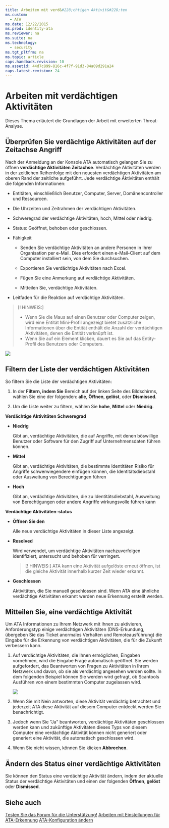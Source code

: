 ```yaml
---
title: Arbeiten mit verd&#228;chtigen Aktivit&#228;ten
ms.custom: 
  - ATA
ms.date: 12/22/2015
ms.prod: identity-ata
ms.reviewer: na
ms.suite: na
ms.technology: 
  - security
ms.tgt_pltfrm: na
ms.topic: article
caps.handback.revision: 10
ms.assetid: 44d7c899-816c-4f7f-91d3-84a09d291a24
caps.latest.revision: 24
---
```

# Arbeiten mit verd&#228;chtigen Aktivit&#228;ten
Dieses Thema erläutert die Grundlagen der Arbeit mit erweiterten Threat-Analyse.


## Überprüfen Sie verdächtige Aktivitäten auf der Zeitachse Angriff

Nach der Anmeldung an der Konsole ATA automatisch gelangen Sie zu öffnen **verdächtige Aktivitäten Zeitachse**. Verdächtige Aktivitäten werden in der zeitlichen Reihenfolge mit den neuesten verdächtigen Aktivitäten am oberen Rand der zeitliche aufgeführt.
Jede verdächtige Aktivitäten enthält die folgenden Informationen:


- Entitäten, einschließlich Benutzer, Computer, Server, Domänencontroller und Ressourcen.

- Die Uhrzeiten und Zeitrahmen der verdächtigen Aktivitäten.

- Schweregrad der verdächtige Aktivitäten, hoch, Mittel oder niedrig.

- Status: Geöffnet, behoben oder geschlossen.

- Fähigkeit
    
    - Senden Sie verdächtige Aktivitäten an andere Personen in Ihrer Organisation per e-Mail. Dies erfordert einen e-Mail-Client auf dem Computer installiert sein, von dem Sie durchsuchen.

    - Exportieren Sie verdächtige Aktivitäten nach Excel.

    - Fügen Sie eine Anmerkung auf verdächtige Aktivitäten.

    - Mitteilen Sie, verdächtige Aktivitäten.

- Leitfaden für die Reaktion auf verdächtige Aktivitäten.

> [! HINWEIS:]
> - Wenn Sie die Maus auf einen Benutzer oder Computer zeigen, wird eine Entität Mini-Profil angezeigt bietet zusätzliche Informationen über die Entität enthält die Anzahl der verdächtigen Aktivitäten, denen die Entität verknüpft ist.
> - Wenn Sie auf ein Element klicken, dauert es Sie auf das Entity-Profil des Benutzers oder Computers.

![](/Image/ATA+Suspicious+Activity+Timeline.JPG)


## Filtern der Liste der verdächtigen Aktivitäten

So filtern Sie die Liste der verdächtigen Aktivitäten:


1. In der **Filtern, indem Sie** Bereich auf der linken Seite des Bildschirms, wählen Sie eine der folgenden: **alle**, **Öffnen**, **gelöst**, oder **Dismissed**.

2. Um die Liste weiter zu filtern, wählen Sie **hohe**, **Mittel** oder **Niedrig**.

**Verdächtige Aktivitäten Schweregrad**


- **Niedrig**

    Gibt an, verdächtige Aktivitäten, die auf Angriffe, mit denen böswillige Benutzer oder Software für den Zugriff auf Unternehmensdaten führen können.

- **Mittel**

    Gibt an, verdächtige Aktivitäten, die bestimmte Identitäten Risiko für Angriffe schwerwiegendere einfügen können, die Identitätsdiebstahl oder Ausweitung von Berechtigungen führen

- **Hoch**

    Gibt an, verdächtige Aktivitäten, die zu Identitätsdiebstahl, Ausweitung von Berechtigungen oder andere Angriffe wirkungsvolle führen kann

**Verdächtige Aktivitäten-status**


- **Öffnen Sie den**

    Alle neue verdächtige Aktivitäten in dieser Liste angezeigt.

- **Resolved**

    Wird verwendet, um verdächtige Aktivitäten nachzuverfolgen identifiziert, untersucht und behoben für verringert.

    > [! HINWEIS:]
    > ATA kann eine Aktivität aufgelöste erneut öffnen, ist die gleiche Aktivität innerhalb kurzer Zeit wieder erkannt.

- **Geschlossen**

    Aktivitäten, die Sie manuell geschlossen sind. Wenn ATA eine ähnliche verdächtige Aktivitäten erkannt werden neue Erkennung erstellt werden.


## Mitteilen Sie, eine verdächtige Aktivität

Um ATA Informationen zu Ihrem Netzwerk mit Ihnen zu aktivieren, Anforderungstyp einige verdächtigen Aktivitäten (DNS-Erkundung, übergeben Sie das Ticket anormales Verhalten und Remoteausführung) die Eingabe für die Erkennung von verdächtigen Aktivitäten, die für die Zukunft verbessern kann.


1. Auf verdächtige Aktivitäten, die Ihnen ermöglichen, Eingaben vornehmen, wird die Eingabe Frage automatisch geöffnet. Sie werden aufgefordert, das Beantworten von Fragen zu Aktivitäten in Ihrem Netzwerk und davon, ob sie als verdächtig angesehen werden sollte. In dem folgenden Beispiel können Sie werden wird gefragt, ob Scantools Ausführen von einem bestimmten Computer zugelassen wird.

    ![](/Image/ATA+Input.JPG)

2. Wenn Sie mit Nein antworten, diese Aktivität verdächtig betrachtet und jederzeit ATA diese Aktivität auf diesem Computer entdeckt werden Sie benachrichtigt.

3. Jedoch wenn Sie "Ja" beantworten, verdächtige Aktivitäten geschlossen werden kann und zukünftige Aktivitäten dieses Typs von diesem Computer eine verdächtige Aktivität können nicht generiert oder generiert eine Aktivität, die automatisch geschlossen wird.

4. Wenn Sie nicht wissen, können Sie klicken **Abbrechen**.


## Ändern des Status einer verdächtige Aktivitäten

Sie können den Status eine verdächtige Aktivität ändern, indem der aktuelle Status der verdächtige Aktivitäten und einen der folgenden **Öffnen**, **gelöst** oder **Dismissed**.


## Siehe auch

[Testen Sie das Forum für die Unterstützung!](https://social.technet.microsoft.com/Forums/security/en-US/home?forum=mata)
[Arbeiten mit Einstellungen für ATA-Erkennung](/Topic/Working+with+ATA+Detection+Settings.md)
[ATA-Konfiguration ändern](/Topic/Modifying+ATA+Configuration.md)





